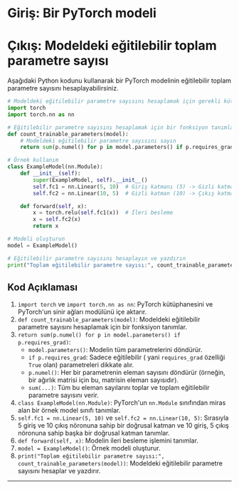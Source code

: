 # Giriş: Bir PyTorch modeli 
# Çıkış: Modeldeki eğitilebilir toplam parametre sayısı

Aşağıdaki Python kodunu kullanarak bir PyTorch modelinin eğitilebilir toplam parametre sayısını hesaplayabilirsiniz.

```python
# Modeldeki eğitilebilir parametre sayısını hesaplamak için gerekli kütüphaneleri içe aktarın
import torch
import torch.nn as nn

# Eğitilebilir parametre sayısını hesaplamak için bir fonksiyon tanımlayın
def count_trainable_parameters(model):
    # Modeldeki eğitilebilir parametre sayısını sayın
    return sum(p.numel() for p in model.parameters() if p.requires_grad)

# Örnek kullanım
class ExampleModel(nn.Module):
    def __init__(self):
        super(ExampleModel, self).__init__()
        self.fc1 = nn.Linear(5, 10)  # Giriş katmanı (5) -> Gizli katman (10)
        self.fc2 = nn.Linear(10, 5)  # Gizli katman (10) -> Çıkış katmanı (5)

    def forward(self, x):
        x = torch.relu(self.fc1(x))  # İleri besleme
        x = self.fc2(x)
        return x

# Modeli oluşturun
model = ExampleModel()

# Eğitilebilir parametre sayısını hesaplayın ve yazdırın
print("Toplam eğitilebilir parametre sayısı:", count_trainable_parameters(model))
```

## Kod Açıklaması

1. `import torch` ve `import torch.nn as nn`: PyTorch kütüphanesini ve PyTorch'un sinir ağları modülünü içe aktarır.
2. `def count_trainable_parameters(model)`: Modeldeki eğitilebilir parametre sayısını hesaplamak için bir fonksiyon tanımlar.
3. `return sum(p.numel() for p in model.parameters() if p.requires_grad)`: 
   - `model.parameters()`: Modelin tüm parametrelerini döndürür.
   - `if p.requires_grad`: Sadece eğitilebilir ( yani `requires_grad` özelliği `True` olan) parametreleri dikkate alır.
   - `p.numel()`: Her bir parametrenin eleman sayısını döndürür (örneğin, bir ağırlık matrisi için bu, matrisin eleman sayısıdır).
   - `sum(...)`: Tüm bu eleman sayılarını toplar ve toplam eğitilebilir parametre sayısını verir.
4. `class ExampleModel(nn.Module)`: PyTorch'un `nn.Module` sınıfından miras alan bir örnek model sınıfı tanımlar.
5. `self.fc1 = nn.Linear(5, 10)` ve `self.fc2 = nn.Linear(10, 5)`: Sırasıyla 5 giriş ve 10 çıkış nöronuna sahip bir doğrusal katman ve 10 giriş, 5 çıkış nöronuna sahip başka bir doğrusal katman tanımlar.
6. `def forward(self, x)`: Modelin ileri besleme işlemini tanımlar.
7. `model = ExampleModel()`: Örnek modeli oluşturur.
8. `print("Toplam eğitilebilir parametre sayısı:", count_trainable_parameters(model))`: Modeldeki eğitilebilir parametre sayısını hesaplar ve yazdırır.

---

